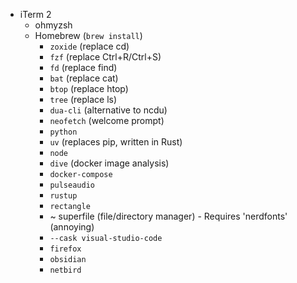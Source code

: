 - iTerm 2
	- ohmyzsh
	- Homebrew (`brew install`)
		- `zoxide` (replace cd)
		- `fzf` (replace Ctrl+R/Ctrl+S)
		- `fd` (replace find)
		- `bat` (replace cat)
		- `btop` (replace htop)
		- `tree` (replace ls)
		- `dua-cli` (alternative to ncdu)
		- `neofetch` (welcome prompt)
		- `python`
		- `uv` (replaces pip, written in Rust)
		- `node`
		- `dive` (docker image analysis)
		- `docker-compose`
		- `pulseaudio`
		- `rustup`
		- `rectangle`
		- ~ superfile (file/directory manager) - Requires 'nerdfonts' (annoying)
		- `--cask visual-studio-code`
		- `firefox`
		- `obsidian`
		- `netbird`
